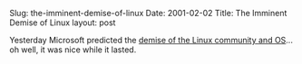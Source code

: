 Slug: the-imminent-demise-of-linux
Date: 2001-02-02
Title: The Imminent Demise of Linux
layout: post

Yesterday Microsoft predicted the <a href="http://www.satirewire.com/news/0101/linux_quit.shtml">demise of the Linux community and OS</a>... oh well, it was nice while it lasted.
